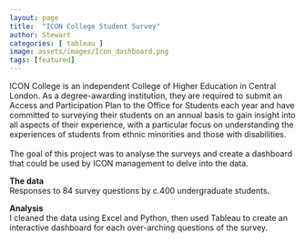 ```yaml
---
layout: page
title:  "ICON College Student Survey"
author: Stewart
categories: [ tableau ]
image: assets/images/Icon_dashboard.png
tags: [featured]
---
```




ICON College is an independent College of Higher Education in Central London. As a degree-awarding institution, they are required to submit an Access and Participation Plan to the Office for Students each year and have committed to surveying their students on an annual basis to gain insight into all aspects of their experience, with a particular focus on understanding the experiences of students from ethnic minorities and those with disabilities. 
<br><br>
The goal of this project was to analyse the surveys and create a dashboard that could be used by ICON management to delve into the data.

**The data** <br>
Responses to 84 survey questions by c.400 undergraduate students.

**Analysis** <br>
I cleaned the data using Excel and Python, then used Tableau to create an interactive dashboard for each over-arching questions of the survey. 



